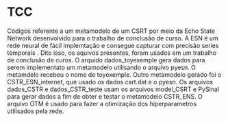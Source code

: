 # TCC
Códigos referente a um metamodelo de um CSRT por meio da Echo State Network desenvolvido para o trabalho de conclusão de curso.
A ESN é um rede neural de fácil implemtação e consegue capturar  com precisão series temporais . Dito isso, os aquivos presentes, foram usados em um trabalho  de conclusão de curos.
O arquido dados_toyexemple gera dados para serem implementato um metamodelo  utilisando o arquivo pyesn. O metamdelo recebeu o nome de toyexemple.
Outro metamodelo gerado foi o CSTR_ESN_internet, que usado os dados csrt.dat e o pyesn.
Os arquivos dados_CSTR e dados_CSTR_teste usam os arquivos model_CSRT e PySinal para gerar dados a fim de  obter  e testar o metamodelo CSTR_ENS.
O arquivo OTM é usado para fazer a otimização  dos hiperparametros utilisados pela rede.
